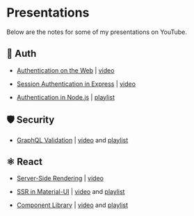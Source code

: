 # Presentations

Below are the notes for some of my presentations on YouTube.

## 👤 Auth

- [Authentication on the Web](./auth.md) | [video](https://youtu.be/2PPSXonhIck)

- [Session Authentication in Express](./express-session.md) | [video](https://youtu.be/OH6Z0dJ_Huk)

- [Authentication in Node.js](./node-auth.md) | [playlist](https://www.youtube.com/playlist?list=PLcCp4mjO-z9_HmJ5rSonmiEGfP-kyRMlI)

## 🛡️ Security

- [GraphQL Validation](./validation.md) | [video](https://youtu.be/t8qpxmuq8CQ) and [playlist](https://www.youtube.com/playlist?list=PLcCp4mjO-z9_y8lByvIfNgA_F18l-soQv)

## ⚛️ React

- [Server-Side Rendering](./ssr.md) | [video](https://youtu.be/8_RzRQXSHcg)

- [SSR in Material-UI](./mui-ssr.md) | [video](https://youtu.be/gpGoxdVspx4) and [playlist](https://www.youtube.com/playlist?list=PLcCp4mjO-z98WAu4sd0eVha1g-NMfzHZk)

- [Component Library](./component-lib.md) | [video](https://youtu.be/hZ0vNZGHUIY) and [playlist](https://www.youtube.com/playlist?list=PLcCp4mjO-z99IPNCrhEyrZimdUG5QXjPd)
